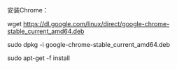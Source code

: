 安装Chrome：

wget https://dl.google.com/linux/direct/google-chrome-stable_current_amd64.deb 

sudo dpkg -i google-chrome-stable_current_amd64.deb

 sudo apt-get -f install 